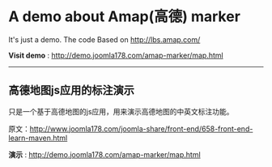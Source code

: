 A demo about Amap(高德) marker
===

It's just a demo. The code Based on http://lbs.amap.com/

**Visit demo** : http://demo.joomla178.com/amap-marker/map.html

---------

高德地图js应用的标注演示
---

只是一个基于高德地图的js应用，用来演示高德地图的中英文标注功能。

原文：http://www.joomla178.com/joomla-share/front-end/658-front-end-learn-maven.html

**演示** : http://demo.joomla178.com/amap-marker/map.html
